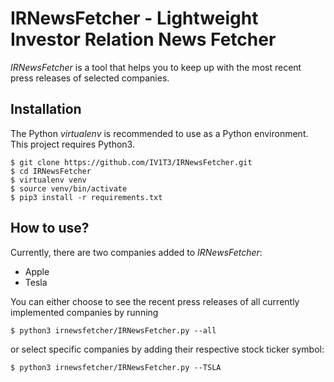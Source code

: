 # IRNewsFetcher - Lightweight Investor Relation News Fetcher

*IRNewsFetcher* is a tool that helps you to keep up with the most recent press releases of selected companies.

## Installation

The Python *virtualenv* is recommended to use as a Python environment. This project requires Python3.

```console
$ git clone https://github.com/IV1T3/IRNewsFetcher.git
$ cd IRNewsFetcher
$ virtualenv venv
$ source venv/bin/activate
$ pip3 install -r requirements.txt
```

## How to use?

Currently, there are two companies added to *IRNewsFetcher*:
- Apple
- Tesla

You can either choose to see the recent press releases of all currently implemented companies by running
```console
$ python3 irnewsfetcher/IRNewsFetcher.py --all
```

or select specific companies by adding their respective stock ticker symbol:
```console
$ python3 irnewsfetcher/IRNewsFetcher.py --TSLA
```